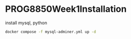 # PROG8850Week1Installation
install mysql, python

```bash
docker compose -f mysql-adminer.yml up -d
```
